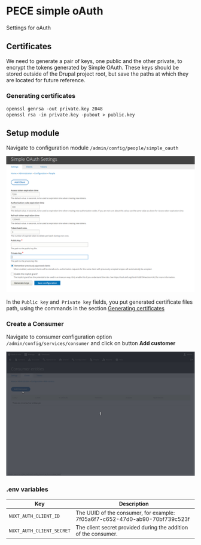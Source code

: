 # PECE simple oAuth 

Settings for oAuth

## Certificates
We need to generate a pair of keys, one public and the other private, to encrypt the tokens generated by Simple OAuth. These keys should be stored outside of the Drupal project root, but save the paths at which they are located for future reference.

### Generating certificates

```shell
openssl genrsa -out private.key 2048
openssl rsa -in private.key -pubout > public.key
```

## Setup module

Navigate to configuration module `/admin/config/people/simple_oauth`

![Simple auth configuration](images/simple-oauth.png)

In the `Public key` and` Private key` fields, you put generated certificate files path, using the commands in the section [Generating certificates](#generating-certificates)

### Create a Consumer

Navigate to consumer configuration option `/admin/config/services/consumer` and click on button **Add customer**

![Simple auth configuration](images/simple-oauth-new-customer.gif)

### .env variables

Key                        | Description                                        
-------------------------- | -----------------------------------------------------------------------------
`NUXT_AUTH_CLIENT_ID`      | The UUID of the consumer, for example: 7f05a6f7-c652-47d0-ab90-70bf739c523f
`NUXT_AUTH_CLIENT_SECRET`  | The client secret provided during the addition of the consumer.


